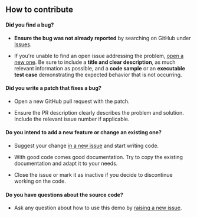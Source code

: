 ## How to contribute

#### **Did you find a bug?**

* **Ensure the bug was not already reported** by searching on GitHub under [Issues](https://github.com/dotunj/randomable/issues).

* If you're unable to find an open issue addressing the problem, [open a new one](https://github.com/dotunj/randomable/issues/new). Be sure to include a **title and clear description**, as much relevant information as possible, and a **code sample** or an **executable test case** demonstrating the expected behavior that is not occurring.

#### **Did you write a patch that fixes a bug?**

* Open a new GitHub pull request with the patch.

* Ensure the PR description clearly describes the problem and solution. Include the relevant issue number if applicable.

#### **Do you intend to add a new feature or change an existing one?**

* Suggest your change [in a new issue](https://github.com/dotunj/randomable/issues/new) and start writing code.

* With good code comes good documentation. Try to copy the existing documentation and adapt it to your needs.

* Close the issue or mark it as inactive if you decide to discontinue working on the code.

#### **Do you have questions about the source code?**

* Ask any question about how to use this demo by [raising a new issue](https://github.com/dotunj/randomable/issues/new).
